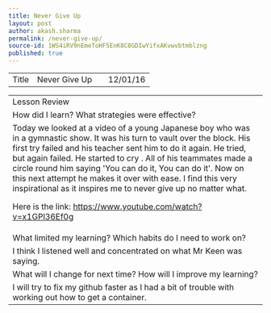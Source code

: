 ```yaml
---
title: Never Give Up
layout: post
author: akash.sharma
permalink: /never-give-up/
source-id: 1WS4iRV9nEmeToHF5EnK8C8GDIwYifxAKvwvbtmblzng
published: true
---
```

<table>
  <tr>
    <td>Title</td>
    <td>Never Give Up</td>
    <td></td>
    <td>12/01/16</td>
  </tr>
</table>


<table>
  <tr>
    <td>Lesson Review</td>
  </tr>
  <tr>
    <td>How did I learn? What strategies were effective? </td>
  </tr>
  <tr>
    <td>Today we looked at a video of a young Japanese boy who was in a gymnastic show. It was his turn to vault over the block. His first try failed and his teacher sent him to do it again. He tried, but again failed. He started to cry . All of his teammates made a circle round him saying 'You can do it, You can do it'. Now on this next attempt he makes it over with ease. I find this very inspirational as it inspires me to never give up no matter what.

Here is the link: https://www.youtube.com/watch?v=x1GPl36Ef0g</td>
  </tr>
  <tr>
    <td>What limited my learning? Which habits do I need to work on? </td>
  </tr>
  <tr>
    <td>I think I listened well and concentrated on what Mr Keen was saying.

</td>
  </tr>
  <tr>
    <td>What will I change for next time? How will I improve my learning?</td>
  </tr>
  <tr>
    <td>I will try to fix my github faster as I had a bit of trouble with working out how to get a container.</td>
  </tr>
</table>


